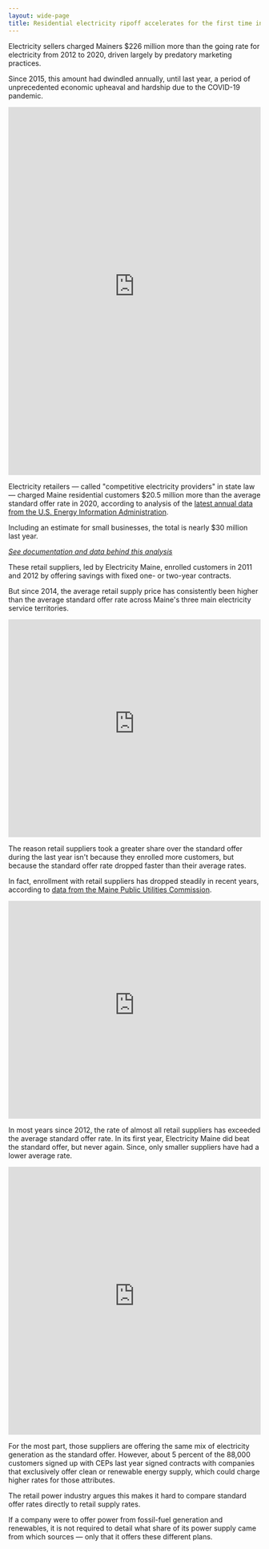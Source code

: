 ```yaml
---
layout: wide-page
title: Residential electricity ripoff accelerates for the first time in five years
---
```


Electricity sellers charged Mainers $226 million more than the going rate for electricity from 2012 to 2020, driven largely by predatory marketing practices.

Since 2015, this amount had dwindled annually, until last year, a period of unprecedented economic upheaval and hardship due to the COVID-19 pandemic.

<div><iframe style="border: none;" src="https://public.tableausoftware.com/views/retail-power-premium-2021/Thecostofretailpowersupply?:showVizHome=no&amp;:embed=true" width="100%" height="735px"></iframe></div>

Electricity retailers — called "competitive electricity providers" in state law — charged Maine residential customers $20.5 million more than the average standard offer rate in 2020, according to analysis of the [latest annual data from the U.S. Energy Information Administration](https://www.eia.gov/electricity/data/eia861/).

Including an estimate for small businesses, the total is nearly $30 million last year.

[_See documentation and data behind this analysis_](https://github.com/darrenfishell/data-projects/tree/master/retail-power-compare)

These retail suppliers, led by Electricity Maine, enrolled customers in 2011 and 2012 by offering savings with fixed one- or two-year contracts.

But since 2014, the average retail supply price has consistently been higher than the average standard offer rate across Maine's three main electricity service territories.

<div><iframe style="border: none;" src="https://public.tableausoftware.com/views/retail-power-premium-2021/Averageannualprice?:showVizHome=no&amp;:embed=true" width="100%" height="435px"></iframe></div>

The reason retail suppliers took a greater share over the standard offer during the last year isn't because they enrolled more customers, but because the standard offer rate dropped faster than their average rates.

In fact, enrollment with retail suppliers has dropped steadily in recent years, according to [data from the Maine Public Utilities Commission](https://www1.maine.gov/mpuc/electricity/choosing_supplier/migration_statistics.shtml).

<div><iframe style="border: none;" src="https://public.tableausoftware.com/views/retail-power-premium-2021/CEPenrollmenttrend?:showVizHome=no&amp;:embed=true" width="100%" height="435px"></iframe></div>

In most years since 2012, the rate of almost all retail suppliers has exceeded the average standard offer rate. In its first year, Electricity Maine did beat the standard offer, but never again. Since, only smaller suppliers have had a lower average rate.

<div><iframe style="border: none;" src="https://public.tableausoftware.com/views/retail-power-premium-2021/Ranking?:showVizHome=no&amp;:embed=true" width="100%" height="535px"></iframe></div>

For the most part, those suppliers are offering the same mix of electricity generation as the standard offer. However, about 5 percent of the 88,000 customers signed up with CEPs last year signed contracts with companies that exclusively offer clean or renewable energy supply, which could charge higher rates for those attributes.

The retail power industry argues this makes it hard to compare standard offer rates directly to retail supply rates.

If a company were to offer power from fossil-fuel generation and renewables, it is not required to detail what share of its power supply came from which sources — only that it offers these different plans.
